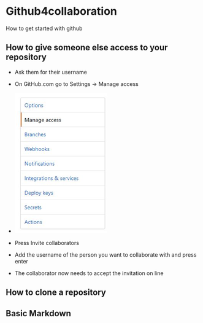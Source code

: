 # Github4collaboration
 How to get started with github


 ## How to give someone else access to your repository

 * Ask them for their username
 * On GitHub.com go to Settings -> Manage access 
 * ![Manage access](/images/manage_access.JPG) 

 * Press Invite collaborators
 * Add the username of the person you want to collaborate with and press enter
 * The collaborator now needs to accept the invitation on line

## How to clone a repository

## Basic Markdown 


